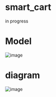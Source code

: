 # smart_cart
in progress


# Model



![image](https://github.com/PyMarcus/message-queue/assets/88283829/941b403e-194f-4dea-ad13-f3ccab86603e)



# diagram

![image](https://github.com/PyMarcus/smart_cart/assets/88283829/07f42aa7-fea2-4e66-98ef-9fe2dbd5bbd3)
